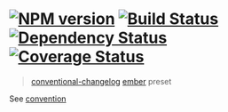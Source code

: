 #  [![NPM version][npm-image]][npm-url] [![Build Status][travis-image]][travis-url] [![Dependency Status][daviddm-image]][daviddm-url] [![Coverage Status][coveralls-image]][coveralls-url]

> [conventional-changelog](https://github.com/ajoslin/conventional-changelog) [ember](https://github.com/emberjs/ember.js) preset


See [convention](convention.md)


[npm-image]: https://badge.fury.io/js/conventional-changelog-ember.svg
[npm-url]: https://npmjs.org/package/conventional-changelog-ember
[travis-image]: https://travis-ci.org/stevemao/conventional-changelog-ember.svg?branch=master
[travis-url]: https://travis-ci.org/stevemao/conventional-changelog-ember
[daviddm-image]: https://david-dm.org/stevemao/conventional-changelog-ember.svg?theme=shields.io
[daviddm-url]: https://david-dm.org/stevemao/conventional-changelog-ember
[coveralls-image]: https://coveralls.io/repos/stevemao/conventional-changelog-ember/badge.svg
[coveralls-url]: https://coveralls.io/r/stevemao/conventional-changelog-ember
